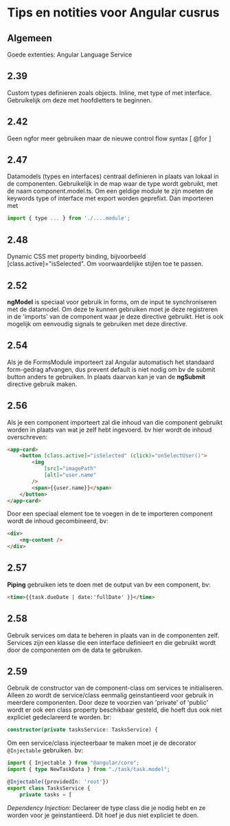 # Tips en notities voor Angular cusrus

## Algemeen

Goede extenties: Angular Language Service

## 2.39

Custom types definieren zoals objects. Inline, met type of met interface.
Gebruikelijk om deze met hoofdletters te beginnen.

## 2.42

Geen ngfor meer gebruiken maar de nieuwe control flow syntax [ @for ]

## 2.47

Datamodels (types en interfaces) centraal definieren in plaats van lokaal in de componenten.
Gebruikelijk in de map waar de type wordt gebruikt, met de naam component.model.ts.
Om een geldige module te zijn moeten de keywords type of interface met export worden geprefixt.
Dan importeren met

```javascript
import { type ... } from './....module';
```

## 2.48

Dynamic CSS met property binding, bijvoorbeeld [class.active]="isSelected". Om voorwaardelijke stijlen toe te passen.

## 2.52

**ngModel** is speciaal voor gebruik in forms, om de input te synchroniseren met de datamodel. Om deze te kunnen gebruiken moet je deze registreren in de 'imports' van de component waar je deze directive gebruikt.
Het is ook mogelijk om eenvoudig signals te gebruiken met deze directive.

## 2.54

Als je de FormsModule importeert zal Angular automatisch het standaard form-gedrag afvangen, dus prevent default is niet nodig om bv de submit button anders te gebruiken. In plaats daarvan kan je van de **ngSubmit** directive gebruik maken.

## 2.56

Als je een component importeert zal die inhoud van die component gebruikt worden in plaats van wat je zelf hebt ingevoerd. bv hier wordt de inhoud overschreven:

```html
<app-card>
    <button [class.active]="isSelected" (click)="onSelectUser()">
        <img
            [src]="imagePath"
            [alt]="user.name"
        />
        <span>{{user.name}}</span>
    </button>
</app-card>
```

Door een speciaal element toe te voegen in de te importeren component wordt de inhoud gecombineerd, bv:

```html
<div>
    <ng-content />
</div>
```

## 2.57

**Piping** gebruiken iets te doen met de output van bv een component, bv:

```html
<time>{{task.dueDate | date:'fullDate' }}</time>
```

## 2.58

Gebruik services  om data te beheren in plaats van in de componenten zelf. Services zijn een klasse die een interface definieert en die gebruikt wordt door de componenten om de data te gebruiken.

## 2.59

Gebruik de constructor van de component-class om services te initialiseren. Alleen zo wordt de service/class eenmalig geinstantieerd voor gebruik in meerdere componenten. Door deze te voorzien van 'private' of 'public' wordt er ook een class property beschikbaar gesteld, die hoeft dus ook niet expliciet gedeclareerd te worden. br:

```typescript
constructor(private tasksService: TasksService) {
```

Om een service/class injecteerbaar te maken moet je de decorator `@Injectable` gebruiken. bv:

```typescript
import { Injectable } from "@angular/core";
import { type NewTaskData } from "./task/task.model";

@Injectable({providedIn: 'root'})
export class TasksService {
    private tasks = [
```

_Dependency Injection_: Declareer de type class die je nodig hebt en ze worden voor je geinstantieerd. Dit hoef je dus niet expliciet te doen.
